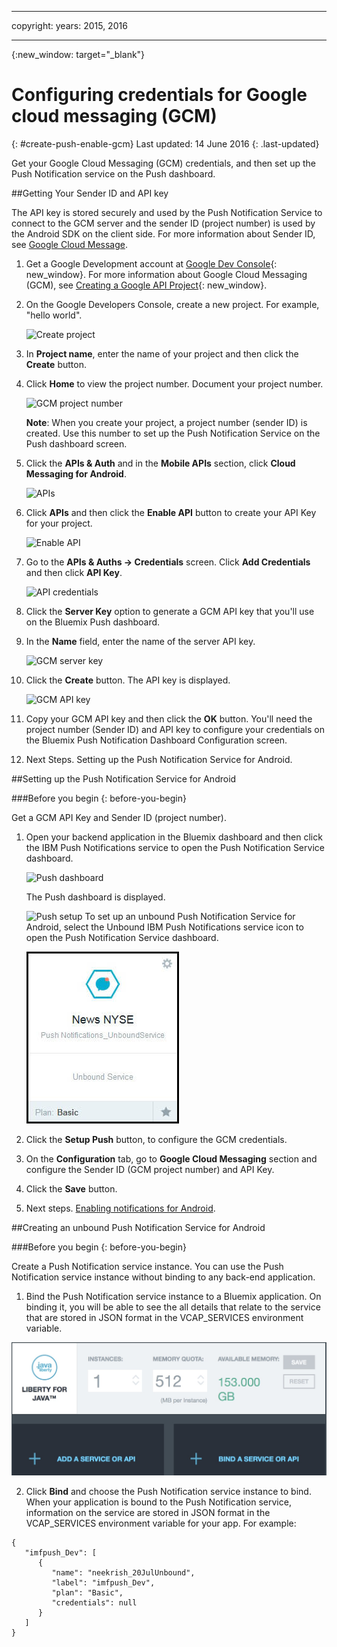 
---

copyright:
 years: 2015, 2016

---

{:new_window: target="_blank"}
# Configuring credentials for Google cloud messaging (GCM)
{: #create-push-enable-gcm}
Last updated: 14 June 2016
{: .last-updated}

Get your Google Cloud Messaging (GCM) credentials, and then set up the Push Notification service on the Push dashboard.

##Getting Your Sender ID and API key

The API key is stored securely and used by the Push Notification Service to connect to the GCM server and the sender ID (project number) is used by the Android SDK on the client side. For more information about  Sender ID, see [Google Cloud Message](https://developers.google.com/cloud-messaging/gcm#arch).

1. Get a Google Development account at [Google Dev Console](https://console.developers.google.com/start){: new_window}. For more information about Google Cloud Messaging (GCM), see [Creating a Google API Project](https://developers.google.com/console/help/new/){: new_window}.

2. On the Google Developers Console, create a new project. For example, "hello world".

	![Create project](images/gcm_createproject.jpg)

3. In **Project name**, enter the name of your project and then click the **Create** button.
4. Click **Home** to view the project number. Document your project number.

	![GCM project number](images/gcm_projectnumber.jpg)

	**Note**: When you create your project, a project number (sender ID) is created. Use this number to set up the Push Notification Service on the Push dashboard screen.

5. Click the **APIs & Auth** and in the **Mobile APIs** section, click **Cloud Messaging for Android**.

	![APIs](images/gcm_mobileapi.jpg)

6. Click **APIs** and then click the **Enable API** button to create your API Key for your project.

	![Enable API ](images/gcm_enable_api.jpg)

7. Go to the **APIs & Auths -> Credentials** screen. Click **Add Credentials** and then click **API Key**.

	![API credentials](images/api_credentials.jpg)

8. Click the **Server Key** option to generate a GCM API key that you'll use on the Bluemix Push dashboard.
9. In the **Name** field, enter the name of the server API key.

	![GCM server key](images/gcm_serverkey.jpg)

10. Click the **Create** button. 
The API key is displayed.

	![GCM API key](images/gcm_apikey.jpg)

11. Copy your GCM API key and then click the **OK** button. You'll need the project number (Sender ID) and API key to configure your credentials on the Bluemix Push Notification Dashboard Configuration screen. 
12. Next Steps. Setting up the Push Notification Service for Android.

##Setting up the Push Notification Service for Android

###Before you begin
{: before-you-begin}

Get a GCM API Key and Sender ID (project number). 

1. Open your backend application in the Bluemix dashboard and then click the IBM Push Notifications service to open the Push Notification Service dashboard.
 
	![Push dashboard](images/bluemixdashboard_push.jpg)

	The Push dashboard is displayed.
	
	![Push setup](images/setup_push_main.jpg)
To set up an unbound Push Notification Service for Android, select the Unbound IBM Push Notifications service icon to open the Push Notification Service dashboard.
 
	![Push dashboard](images/push_unbound.jpg)

2. Click the **Setup Push** button, to configure the GCM credentials.
1. On the **Configuration** tab, go to **Google Cloud Messaging** section and configure the Sender ID (GCM project number) and API Key.

4. Click the **Save** button. 
5. Next steps. [Enabling notifications for Android](c_enable_push.html).


##Creating an unbound Push Notification Service for Android

###Before you begin
{: before-you-begin}

Create a Push Notification service instance. You can use the Push Notification service instance without binding to any back-end application.

1. Bind the Push Notification service instance to a Bluemix application. On binding it, you will be able to see the all details that relate to the service that are stored in JSON format in the VCAP_SERVICES environment variable. 

 ![Binding a Push Notification service](images/unbound_1.jpg)
 
2. Click **Bind** and choose the Push Notification service instance to bind. When your application is bound to the Push Notification service, information on the service are stored in JSON format in the VCAP_SERVICES environment variable for your app. For example: 

```
{
   "imfpush_Dev": [
      {
         "name": "neekrish_20JulUnbound",
         "label": "imfpush_Dev",
         "plan": "Basic",
         "credentials": null
      }
   ]
}
```

